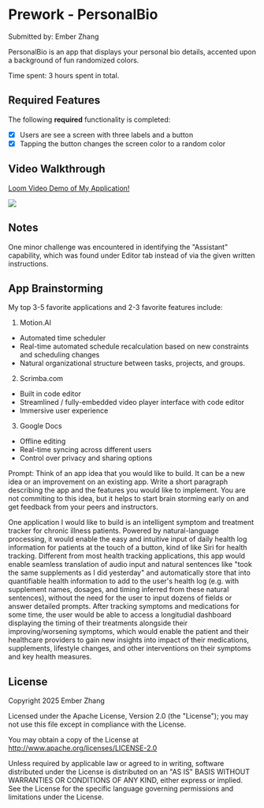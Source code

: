 # Prework - PersonalBio

Submitted by: Ember Zhang

PersonalBio is an app that displays your personal bio details, accented upon a background of fun randomized colors.

Time spent: 3 hours spent in total.

## Required Features

The following **required** functionality is completed:

- [x] Users are see a screen with three labels and a button
- [x] Tapping the button changes the screen color to a random color

## Video Walkthrough

[Loom Video Demo of My Application!](https://www.loom.com/share/47cc289f343f4085bb11395c55b3a57a?sid=a9eb9acc-0a37-46e1-aeeb-f1864dc83e4b)

![](https://i.imgur.com/a/0FP4AFB.gif)

## Notes

One minor challenge was encountered in identifying the "Assistant" capability, which was found under Editor tab instead of via the given written instructions.

## App Brainstorming

My top 3-5 favorite applications and 2-3 favorite features include:

1. Motion.AI

- Automated time scheduler
- Real-time automated schedule recalculation based on new constraints and scheduling changes
- Natural organizational structure between tasks, projects, and groups.

2. Scrimba.com

- Built in code editor
- Streamlined / fully-embedded video player interface with code editor
- Immersive user experience

3. Google Docs

- Offline editing
- Real-time syncing across different users
- Control over privacy and sharing options

Prompt: Think of an app idea that you would like to build. It can be a new idea or an improvement on an existing app. Write a short paragraph describing the app and the features you would like to implement. You are not commiting to this idea, but it helps to start brain storming early on and get feedback from your peers and instructors.

One application I would like to build is an intelligent symptom and treatment tracker for chronic illness patients. Powered by natural-language processing, it would enable the easy and intuitive input of daily health log information for patients at the touch of a button, kind of like Siri for health tracking. Different from most health tracking applications, this app would enable seamless translation of audio input and natural sentences like "took the same supplements as I did yesterday" and automatically store that into quantifiable health information to add to the user's health log (e.g. with supplement names, dosages, and timing inferred from these natural sentences), without the need for the user to input dozens of fields or answer detailed prompts. After tracking symptoms and medications for some time, the user would be able to access a longitudial dashboard displaying the timing of their treatments alongside their improving/worsening symptoms, which would enable the patient and their healthcare providers to gain new insights into impact of their medications, supplements, lifestyle changes, and other interventions on their symptoms and key health measures.

## License

Copyright 2025 Ember Zhang

Licensed under the Apache License, Version 2.0 (the "License"); you may not use this file except in compliance with the License.

You may obtain a copy of the License at http://www.apache.org/licenses/LICENSE-2.0

Unless required by applicable law or agreed to in writing, software distributed under the License is distributed on an "AS IS" BASIS WITHOUT WARRANTIES OR CONDITIONS OF ANY KIND, either express or implied. See the License for the specific language governing permissions and limitations under the License.
